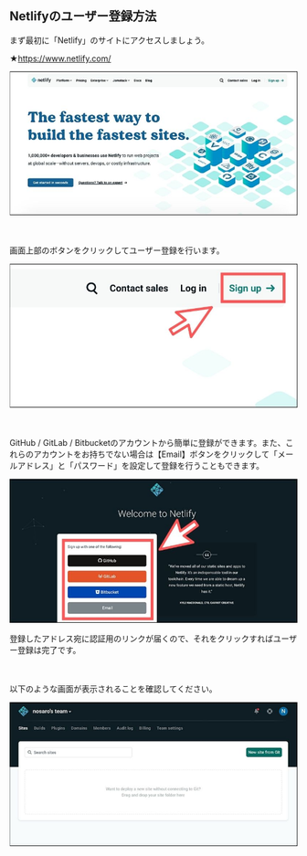## Netlifyのユーザー登録方法

まず最初に「Netlify」のサイトにアクセスしましょう。

★https://www.netlify.com/

![](chapter5/images/1.jpg)

　

画面上部のボタンをクリックしてユーザー登録を行います。

![](chapter5/images/2.jpg)

　

GitHub / GitLab / Bitbucketのアカウントから簡単に登録ができます。また、これらのアカウントをお持ちでない場合は【Email】ボタンをクリックして「メールアドレス」と「パスワード」を設定して登録を行うこともできます。

![](chapter5/images/3.jpg)

登録したアドレス宛に認証用のリンクが届くので、それをクリックすればユーザー登録は完了です。　

　

以下のような画面が表示されることを確認してください。

![](chapter5/images/4.jpg)

